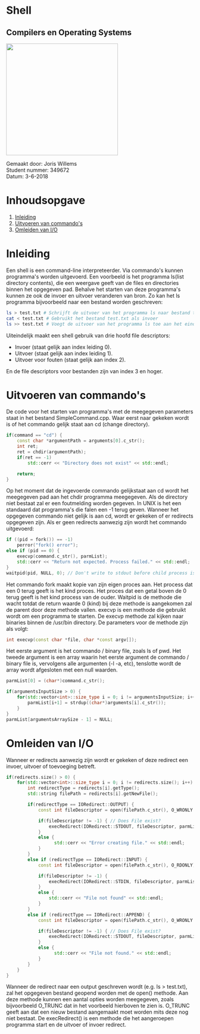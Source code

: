 <h1>Shell</h1>
<h2>Compilers en Operating Systems</h2>

<img style="width: 300px;" src="http://icons.iconarchive.com/icons/alecive/flatwoken/512/Apps-Terminal-Pc-104-icon.png">

Gemaakt door: Joris Willems<br>
Student nummer: 349672<br>
Datum: 3-6-2018<br>

# Inhoudsopgave
1. [Inleiding](#Inleiding)
2. [Uitvoeren van commando's](#commando)
3. [Omleiden van I/O](#redirects)

# Inleiding <a name="Inleiding"></a>

Een shell is een command-line interpreteerder. Via commando's kunnen programma's worden uitgevoerd. Een voorbeeld is het 
programma ls(list directory contents), die een weergave geeft van de files en directories binnen het
opgegeven pad. Behalve het starten van deze programma's kunnen ze ook de invoer en uitvoer veranderen van bron. Zo kan
het ls programma bijvoorbeeld naar een bestand worden geschreven:

```sh
ls > test.txt # Schrijft de uitvoer van het programma ls naar bestand test.txt
cat < test.txt # Gebruikt het bestand test.txt als invoer
ls >> test.txt # Voegt de uitvoer van het programma ls toe aan het einde van bestand test.txt
```
Uiteindelijk maakt een shell gebruik van drie hoofd file descriptors:
* Invoer (staat gelijk aan index leiding 0).
* Uitvoer (staat gelijk aan index leiding 1).
* Uitvoer voor fouten (staat gelijk aan index 2).

En de file descriptors voor bestanden zijn van index 3 en hoger.

# Uitvoeren van commando's <a name="commando"></a>
De code voor het starten van programma's met de meegegeven parameters staat in het bestand SimpleCommand.cpp. Waar eerst
naar gekeken wordt is of het commando gelijk staat aan cd (change directory).

```c++
if(command == "cd") {
	const char *argumentPath = arguments[0].c_str();
	int ret;
	ret = chdir(argumentPath);
	if(ret == -1) 
		std::cerr << "Directory does not exist" << std::endl;

	return;
}
```

Op het moment dat de ingevoerde commando gelijkstaat aan cd wordt het meegegeven pad aan het chdir programma meegegeven.
Als de directory niet bestaat zal er een foutmelding worden gegeven. In UNIX is het een standaard dat programma's die
falen een -1 terug geven. Wanneer het opgegeven commando niet gelijk is aan cd, wordt er gekeken of er redirects opgegeven zijn.
Als er geen redirects aanwezig zijn wordt het commando uitgevoerd:

```c++
if ((pid = fork()) == -1)
	perror("fork() error");
else if (pid == 0) {
	execvp(command.c_str(), parmList);
	std::cerr << "Return not expected. Process failed." << std::endl;
}
waitpid(pid, NULL, 0); // Don't write to stdout before child process is finished.
```

Het commando fork maakt kopie van zijn eigen proces aan. Het process dat een 0 terug geeft is het kind proces. Het proces dat een
getal boven de 0 terug geeft is het kind process van de ouder. Waitpid is de methode die wacht totdat de return waarde 0
(kind) bij deze methode is aangekomen zal de parent door deze methode vallen. execvp is een methode die gebruikt wordt
om een programma te starten. De execvp methode zal kijken naar binaries binnen de /usr/bin directory. De parameters voor
de methode zijn als volgt:

```c++
int execvp(const char *file, char *const argv[]);
```

Het eerste argument is het commando / binary file, zoals ls of pwd. Het tweede argument is een array waarin het eerste
argument de commando / binary file is, vervolgens alle argumenten (-l -a, etc), tenslotte wordt de array wordt afgesloten met een null waarden. 

```c++
parmList[0] = (char*)command.c_str();

if(argumentsInputSize > 0) {
	for(std::vector<int>::size_type i = 0; i != argumentsInputSize; i++) {
		parmList[i+1] = strdup((char*)arguments[i].c_str());
	}
}
parmList[argumentsArraySize - 1] = NULL; 
```

# Omleiden van I/O <a name="redirects"></a>

Wanneer er redirects aanwezig zijn wordt er gekeken of deze redirect een invoer,
uitvoer of toevoeging betreft.
```c++
if(redirects.size() > 0) {
	for(std::vector<int>::size_type i = 0; i != redirects.size(); i++) {
		int redirectType = redirects[i].getType();
		std::string filePath = redirects[i].getNewFile();

		if(redirectType == IORedirect::OUTPUT) {
			const int fileDescriptor = open(filePath.c_str(), O_WRONLY | O_TRUNC | O_CREAT, 0644);

			if(fileDescriptor != -1) { // Does File exist?
				execRedirect(IORedirect::STDOUT, fileDescriptor, parmList);
			}
			else {
				  std::cerr << "Error creating file." << std::endl;
			}
		}
		else if (redirectType == IORedirect::INPUT) {
			const int fileDescriptor = open(filePath.c_str(), O_RDONLY);

			if(fileDescriptor != -1) {
				execRedirect(IORedirect::STDIN, fileDescriptor, parmList);
			}
			else {
				std::cerr << "File not found" << std::endl;
			}
		}
		else if (redirectType == IORedirect::APPEND) {
			const int fileDescriptor = open(filePath.c_str(), O_WRONLY | O_APPEND);

			if(fileDescriptor != -1) { // Does File exist?
				execRedirect(IORedirect::STDOUT, fileDescriptor, parmList);
			}
			else {
				  std::cerr << "File not found." << std::endl;
			}
		}
	}
}
```

Wanneer de redirect naar een output geschreven wordt (e.g. ls > test.txt), zal het opgegeven bestand geopend worden met de
open() methode. Aan deze methode kunnen een aantal opties worden meegegeven, zoals bijvoorbeeld O_TRUNC dat in
het voorbeeld hierboven te zien is. O_TRUNC geeft aan dat een nieuw bestand aangemaakt moet worden mits deze nog niet
bestaat. De execRedirect() is een methode die het aangeroepen programma start en de uitvoer of invoer redirect.  
